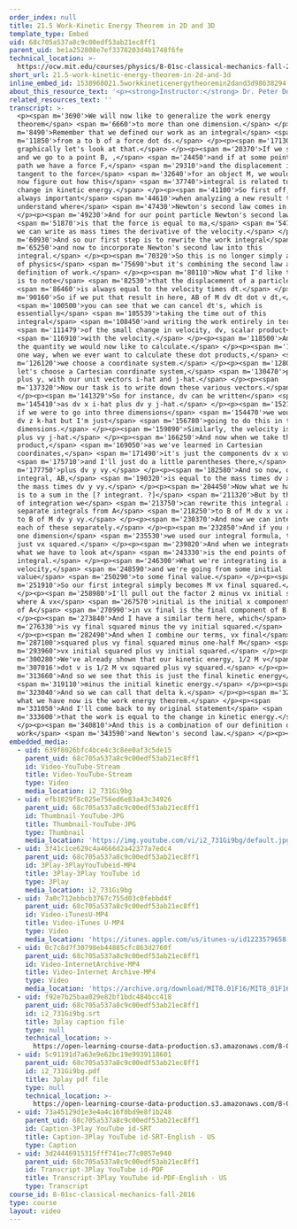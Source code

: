 ```yaml
---
order_index: null
title: 21.5 Work-Kinetic Energy Theorem in 2D and 3D
template_type: Embed
uid: 68c705a537a8c9c00edf53ab21ec8ff1
parent_uid: be1a252808e7ef3378203d4b1748f6fe
technical_location: >-
  https://ocw.mit.edu/courses/physics/8-01sc-classical-mechanics-fall-2016/week-7-kinetic-energy-and-work/21.5-work-kinetic-energy-theorem-in-2d-and-3d/21.5-work-kinetic-energy-theorem-in-2d-and-3d
short_url: 21.5-work-kinetic-energy-theorem-in-2d-and-3d
inline_embed_id: 1538968021.5workkineticenergytheoremin2dand3d98638294
about_this_resource_text: '<p><strong>Instructor:</strong> Dr. Peter Dourmashkin</p>'
related_resources_text: ''
transcript: >-
  <p><span m='3690'>We will now like to generalize the work energy
  theorem</span> <span m='6660'>to more than one dimension.</span> </p><p><span
  m='8490'>Remember that we defined our work as an integral</span> <span
  m='11850'>from a to b of a force dot ds.</span> </p><p><span m='17130'>And
  graphically let's look at that.</span> </p><p><span m='20370'>If we start at A
  and we go to a point B, ,</span> <span m='24450'>and if at some point on this
  path we have a force F,</span> <span m='29310'>and the displacement is always
  tangent to the force</span> <span m='32640'>for an object M, we would like to
  now figure out how this</span> <span m='37740'>integral is related to the
  change in kinetic energy.</span> </p><p><span m='41100'>So first off, it's
  always important</span> <span m='44610'>when analyzing a new result to
  understand where</span> <span m='47430'>Newton's second law comes in.</span>
  </p><p><span m='49230'>And for our point particle Newton's second law</span>
  <span m='51870'>is that the force is equal to ma,</span> <span m='54750'>which
  we can write as mass times the derivative of the velocity.</span> </p><p><span
  m='60930'>And so our first step is to rewrite the work integral</span> <span
  m='65250'>and now to incorporate Newton's second law into this
  integral.</span> </p><p><span m='70320'>So this is no longer simply a concept
  of physics</span> <span m='75690'>but it's combining the second law and our
  definition of work.</span> </p><p><span m='80110'>Now what I'd like to do here
  is to note</span> <span m='82530'>that the displacement of a particle</span>
  <span m='86460'>is always equal to the velocity times dt.</span> </p><p><span
  m='90160'>So if we put that result in here, AB of M dv dt dot v dt,</span>
  <span m='100500'>you can see that we can cancel dt's, which is
  essentially</span> <span m='105539'>taking the time out of this
  integral</span> <span m='108450'>and writing the work entirely in terms</span>
  <span m='111479'>of the small change in velocity, dv, scalar product</span>
  <span m='116910'>with the velocity.</span> </p><p><span m='118500'>And this is
  the quantity we would now like to calculate.</span> </p><p><span m='122220'>So
  one way, when we ever want to calculate these dot products,</span> <span
  m='126120'>we choose a coordinate system.</span> </p><p><span m='128050'>So
  let's choose a Cartesian coordinate system,</span> <span m='130470'>plus x
  plus y, with our unit vectors i-hat and j-hat.</span> </p><p><span
  m='137320'>Now our task is to write down these various vectors.</span>
  </p><p><span m='141329'>So for instance, dv can be written</span> <span
  m='145410'>as dv x i-hat plus dv y j-hat.</span> </p><p><span m='152100'>Now
  if we were to go into three dimensions</span> <span m='154470'>we would have
  dv z k-hat but I'm just</span> <span m='156780'>going to do this in two
  dimensions.</span> </p><p><span m='159090'>Similarly, the velocity is vx i-hat
  plus vy j-hat.</span> </p><p><span m='166250'>And now when we take the dot
  product,</span> <span m='169050'>as we've learned in Cartesian
  coordinates,</span> <span m='171490'>it's just the components dv x vx,</span>
  <span m='175710'>and I'll just do a little parentheses there,</span> <span
  m='177750'>plus dv y vy.</span> </p><p><span m='182580'>And so now, our work
  integral, AB,</span> <span m='190320'>is equal to the mass times dv x vx plus
  the mass times dv y vy.</span> </p><p><span m='204450'>Now what we have here
  is to a sum in the [? integrant. ?]</span> <span m='211320'>But by the rules
  of integration we</span> <span m='213750'>can rewrite this integral as two
  separate integrals from A</span> <span m='218250'>to B of M dv x vx and from A
  to B of M dv y vy.</span> </p><p><span m='230370'>And now we can integrate
  each of these separately.</span> </p><p><span m='232850'>And if you recall, in
  one dimension</span> <span m='235530'>we used our integral formula, this is
  just vx squared.</span> </p><p><span m='239820'>And when we integrate them
  what we have to look at</span> <span m='243330'>is the end points of our
  integral.</span> </p><p><span m='246300'>What we're integrating is a
  velocity,</span> <span m='248590'>and we're going from some initial
  value</span> <span m='250290'>to some final value.</span> </p><p><span
  m='251910'>So our first integral simply becomes M vx final squared.</span>
  </p><p><span m='258980'>I'll pull out the factor 2 minus vx initial squared,
  where A vx</span> <span m='267570'>initial is the initial x component velocity
  of A</span> <span m='270990'>in vx final is the final component of B.</span>
  </p><p><span m='273840'>And I have a similar term here, which</span> <span
  m='276330'>is vy final squared minus the vy initial squared.</span>
  </p><p><span m='282490'>And when I combine our terms, vx final</span> <span
  m='287100'>squared plus vy final squared minus one-half M</span> <span
  m='293960'>vx initial squared plus vy initial squared.</span> </p><p><span
  m='300280'>We've already shown that our kinetic energy, 1/2 M v</span> <span
  m='307016'>dot v is 1/2 M vx squared plus vy squared.</span> </p><p><span
  m='313660'>And so we see that this is just the final kinetic energy</span>
  <span m='319110'>minus the initial kinetic energy.</span> </p><p><span
  m='323040'>And so we can call that delta k.</span> </p><p><span m='327450'>And
  what we have now is the work energy theorem.</span> </p><p><span
  m='331050'>And I'll come back to my original statement</span> <span
  m='333600'>that the work is equal to the change in kinetic energy.</span>
  </p><p><span m='340810'>And this is a combination of our definition of
  work</span> <span m='343590'>and Newton's second law.</span> </p><p></p>
embedded_media:
  - uid: 639f8026bfc4bce4c3c8ee0af3c5de15
    parent_uid: 68c705a537a8c9c00edf53ab21ec8ff1
    id: Video-YouTube-Stream
    title: Video-YouTube-Stream
    type: Video
    media_location: i2_731Gi9bg
  - uid: efb1029f8c025e756ed6e83a43c34926
    parent_uid: 68c705a537a8c9c00edf53ab21ec8ff1
    id: Thumbnail-YouTube-JPG
    title: Thumbnail-YouTube-JPG
    type: Thumbnail
    media_location: 'https://img.youtube.com/vi/i2_731Gi9bg/default.jpg'
  - uid: 3f41c1ce629c4a4666d2a42377a7edc4
    parent_uid: 68c705a537a8c9c00edf53ab21ec8ff1
    id: 3Play-3PlayYouTubeid-MP4
    title: 3Play-3Play YouTube id
    type: 3Play
    media_location: i2_731Gi9bg
  - uid: 7a0c712ebbcb3767c755d03c0febbd4f
    parent_uid: 68c705a537a8c9c00edf53ab21ec8ff1
    id: Video-iTunesU-MP4
    title: Video-iTunes U-MP4
    type: Video
    media_location: 'https://itunes.apple.com/us/itunes-u/id1223579658'
  - uid: 0c7c8d7f30798eb44885cfc863d2760f
    parent_uid: 68c705a537a8c9c00edf53ab21ec8ff1
    id: Video-InternetArchive-MP4
    title: Video-Internet Archive-MP4
    type: Video
    media_location: 'https://archive.org/download/MIT8.01F16/MIT8_01F16_L21v05_360p.mp4'
  - uid: f92e7b25baa029e82bf1bdc484bcc418
    parent_uid: 68c705a537a8c9c00edf53ab21ec8ff1
    id: i2_731Gi9bg.srt
    title: 3play caption file
    type: null
    technical_location: >-
      https://open-learning-course-data-production.s3.amazonaws.com/8-01sc-classical-mechanics-fall-2016/f92e7b25baa029e82bf1bdc484bcc418_i2_731Gi9bg.srt
  - uid: 5c91191d7a63e9e62bc19e9939118601
    parent_uid: 68c705a537a8c9c00edf53ab21ec8ff1
    id: i2_731Gi9bg.pdf
    title: 3play pdf file
    type: null
    technical_location: >-
      https://open-learning-course-data-production.s3.amazonaws.com/8-01sc-classical-mechanics-fall-2016/5c91191d7a63e9e62bc19e9939118601_i2_731Gi9bg.pdf
  - uid: 73a45129d1e3e4a4c16f0bd9e8f1b248
    parent_uid: 68c705a537a8c9c00edf53ab21ec8ff1
    id: Caption-3Play YouTube id-SRT
    title: Caption-3Play YouTube id-SRT-English - US
    type: Caption
  - uid: 3d24446915315fff741ec77c0857e940
    parent_uid: 68c705a537a8c9c00edf53ab21ec8ff1
    id: Transcript-3Play YouTube id-PDF
    title: Transcript-3Play YouTube id-PDF-English - US
    type: Transcript
course_id: 8-01sc-classical-mechanics-fall-2016
type: course
layout: video
---
```

